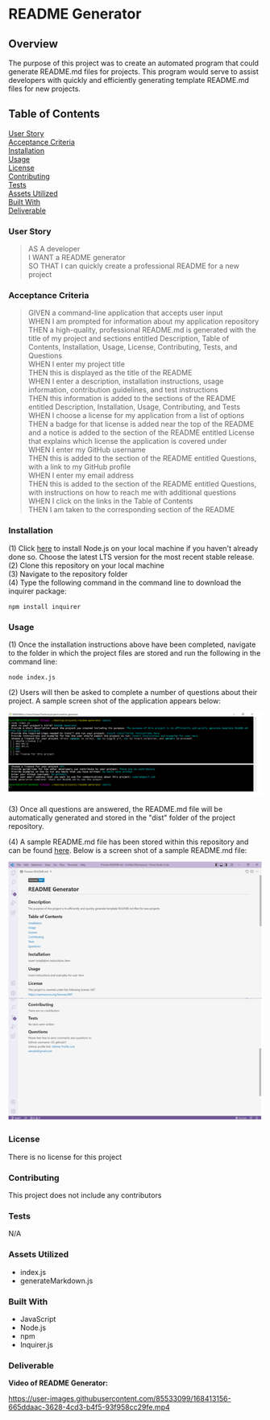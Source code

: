 # **README Generator**

## **Overview**
The purpose of this project was to create an automated program that could generate README.md files for projects. This program would serve to assist developers with quickly and efficiently generating template README.md files for new projects. 

## **Table of Contents**
[User Story](#user-story)<br>
[Acceptance Criteria](#acceptance-criteria)<br>
[Installation](#installation)<br>
[Usage](#usage)<br>
[License](#license)<br>
[Contributing](#contributing)<br>
[Tests](#tests)<br>
[Assets Utilized](#assets-utilized)<br>
[Built With](#built-with)<br>
[Deliverable](#deliverable)<br>


### **User Story**
> AS A developer<br>
I WANT a README generator<br>
SO THAT I can quickly create a professional README for a new project<br>

### **Acceptance Criteria**
> GIVEN a command-line application that accepts user input<br>
WHEN I am prompted for information about my application repository<br>
THEN a high-quality, professional README.md is generated with the title of my project and sections entitled Description, Table of Contents, Installation, Usage, License, Contributing, Tests, and Questions<br>
WHEN I enter my project title<br>
THEN this is displayed as the title of the README<br>
WHEN I enter a description, installation instructions, usage information, contribution guidelines, and test instructions<br>
THEN this information is added to the sections of the README entitled Description, Installation, Usage, Contributing, and Tests<br>
WHEN I choose a license for my application from a list of options<br>
THEN a badge for that license is added near the top of the README and a notice is added to the section of the README entitled License that explains which license the application is covered under<br>
WHEN I enter my GitHub username<br>
THEN this is added to the section of the README entitled Questions, with a link to my GitHub profile<br>
WHEN I enter my email address<br>
THEN this is added to the section of the README entitled Questions, with instructions on how to reach me with additional questions<br>
WHEN I click on the links in the Table of Contents<br>
THEN I am taken to the corresponding section of the README<br>

### **Installation**
(1) Click [here](https://nodejs.org/en/) to install Node.js on your local machine if you haven't already done so. Choose the latest LTS version for the most recent stable release.<br> 
(2) Clone this repository on your local machine<br>
(3) Navigate to the repository folder<br>
(4) Type the following command in the command line to download the inquirer package:<br>

    npm install inquirer

### **Usage**
(1) Once the installation instructions above have been completed, navigate to the folder in which the project files are stored and run the following in the command line:<br>

    node index.js


(2) Users will then be asked to complete a number of questions about their project. A sample screen shot of the application appears below: <br>

![alt text](images/screen_shot_application.png)

(3) Once all questions are answered, the README.md file will be automatically generated and stored in the "dist" folder of the project repository.<br>

(4) A sample README.md file has been stored within this repository and can be found [here](dist/README.md). Below is a screen shot of a sample README.md file:

![alt text](images/screen_shot.png)

### **License**
There is no license for this project

### **Contributing**
This project does not include any contributors

### **Tests**
N/A

### **Assets Utilized** 

- index.js
- generateMarkdown.js

### **Built With**
* JavaScript
* Node.js
* npm
* Inquirer.js
 
 ### **Deliverable**

**Video of README Generator:**<br>

https://user-images.githubusercontent.com/85533099/168413156-665ddaac-3628-4cd3-b4f5-93f958cc29fe.mp4

